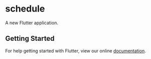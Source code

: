 # schedule

A new Flutter application.

## Getting Started

For help getting started with Flutter, view our online
[documentation](https://flutter.io/).
